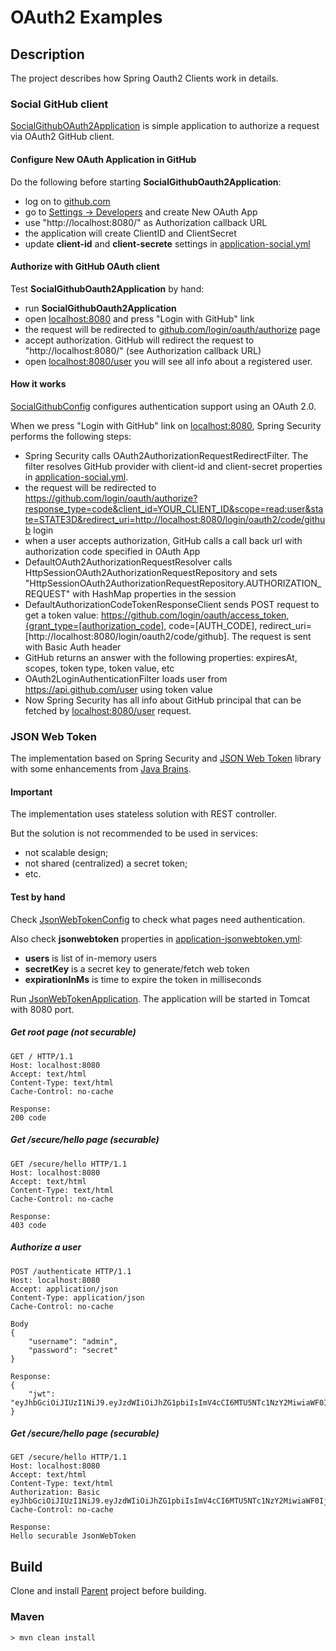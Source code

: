 # OAuth2 Examples


## Description
The project describes how Spring Oauth2 Clients work in details.

### Social GitHub client

<a href="https://github.com/StepanMelnik/Oauth2_Examples/blob/master/src/main/java/com/sme/oauth2/SocialGithubOAuth2Application.java">SocialGithubOAuth2Application</a> is simple application to authorize a request via OAuth2 GitHub client.

#### Configure New OAuth Application in GitHub
Do the following before starting **SocialGithubOauth2Application**:
 * log on to <a href="https://github.com/">github.com</a>
 * go to <a href="https://github.com/settings/developers">Settings -> Developers</a> and create New OAuth App
 * use "http://localhost:8080/" as Authorization callback URL
 * the application will create ClientID and ClientSecret
 * update **client-id** and **client-secrete** settings in <a href="https://github.com/StepanMelnik/Oauth2_Examples/blob/master/src/main/resources/application-social.yml">application-social.yml</a>
 
#### Authorize with GitHub OAuth client  
Test **SocialGithubOauth2Application** by hand:
 * run **SocialGithubOauth2Application**
 * open <a href="http://localhost:8080/">localhost:8080</a> and press "Login with GitHub" link
 * the request will be redirected to <a href="https://github.com/login/oauth/authorize">github.com/login/oauth/authorize</a> page
 * accept authorization. GitHub will redirect the request to "http://localhost:8080/" (see Authorization callback URL)
 * open <a href="http://localhost:8080/user">localhost:8080/user</a> you will see all info about a registered user.
 
#### How it works

<a href="https://github.com/StepanMelnik/Oauth2_Examples/blob/master/src/main/java/com/sme/oauth2/github/config/SocialGithubConfig.java#L49">SocialGithubConfig</a> configures authentication support using an OAuth 2.0.

When we press "Login with GitHub" link on <a href="http://localhost:8080/">localhost:8080</a>, Spring Security performs the following steps:
 * Spring Security calls OAuth2AuthorizationRequestRedirectFilter. The filter resolves GitHub provider with client-id and client-secret properties in <a href="https://github.com/StepanMelnik/Oauth2_Examples/blob/master/src/main/resources/application-social.yml">application-social.yml</a>.
 * the request will be redirected to https://github.com/login/oauth/authorize?response_type=code&client_id=YOUR_CLIENT_ID&scope=read:user&state=STATE3D&redirect_uri=http://localhost:8080/login/oauth2/code/github login
 * when a user accepts authorization, GitHub calls a call back url with authorization code specified in OAuth App
 * DefaultOAuth2AuthorizationRequestResolver calls HttpSessionOAuth2AuthorizationRequestRepository and sets "HttpSessionOAuth2AuthorizationRequestRepository.AUTHORIZATION_REQUEST" with HashMap properties in the session
 * DefaultAuthorizationCodeTokenResponseClient sends POST request to get a token value: https://github.com/login/oauth/access_token,{grant_type=[authorization_code], code=[AUTH_CODE], redirect_uri=[http://localhost:8080/login/oauth2/code/github]. The request is sent with Basic Auth header
 * GitHub returns an answer with the following properties: expiresAt, scopes, token type, token value, etc
 * OAuth2LoginAuthenticationFilter loads user from https://api.github.com/user using token value
 * Now Spring Security has all info about GitHub principal that can be fetched by <a href="http://localhost:8080/user">localhost:8080/user</a> request.

### JSON Web Token

The implementation based on Spring Security and <a href="https://jwt.io/introduction/">JSON Web Token</a> library with some enhancements from <a href="https://www.youtube.com/watch?v=X80nJ5T7YpE">Java Brains</a>.


#### Important
The implementation uses stateless solution with REST controller.

But the solution is not recommended to be used in services:
* not scalable design;
* not shared (centralized) a secret token;
* etc.

#### Test by hand

Check <a href="https://github.com/StepanMelnik/Oauth2_Examples/blob/master/src/main/java/com/sme/oauth2/jsonwebtoken/config/JsonWebTokenConfig.java">JsonWebTokenConfig</a> to check what pages need authentication.

Also check **jsonwebtoken** properties in <a href="https://github.com/StepanMelnik/Oauth2_Examples/blob/master/src/main/resources/application-jsonwebtoken.yml">application-jsonwebtoken.yml</a>:
  * **users** is list of in-memory users
  * **secretKey** is a secret key to generate/fetch web token
  * **expirationInMs** is time to expire the token in milliseconds 

Run <a href="https://github.com/StepanMelnik/Oauth2_Examples/blob/master/src/main/java/com/sme/oauth2/JsonWebTokenApplication">JsonWebTokenApplication</a>.
The application will be started in Tomcat with 8080 port.

##### Get root page (not securable)

	GET / HTTP/1.1
	Host: localhost:8080
	Accept: text/html
	Content-Type: text/html
	Cache-Control: no-cache

	Response:
	200 code


##### Get /secure/hello page (securable)

	GET /secure/hello HTTP/1.1
	Host: localhost:8080
	Accept: text/html
	Content-Type: text/html
	Cache-Control: no-cache

	Response:
	403 code

##### Authorize a user

	POST /authenticate HTTP/1.1
	Host: localhost:8080
	Accept: application/json
	Content-Type: application/json
	Cache-Control: no-cache

	Body
	{
		"username": "admin",
		"password": "secret"
	}

	Response:
	{
	    "jwt": "eyJhbGciOiJIUzI1NiJ9.eyJzdWIiOiJhZG1pbiIsImV4cCI6MTU5NTc1NzY2MiwiaWF0IjoxNTk1NzU0MDYxfQ.5YnfpWIU5mkEL8kh76JGRtvBfZW8ETwF1r30fdLEem8"
	}

##### Get /secure/hello page (securable)

	GET /secure/hello HTTP/1.1
	Host: localhost:8080
	Accept: text/html
	Content-Type: text/html
	Authorization: Basic eyJhbGciOiJIUzI1NiJ9.eyJzdWIiOiJhZG1pbiIsImV4cCI6MTU5NTc1NzY2MiwiaWF0IjoxNTk1NzU0MDYxfQ.5YnfpWIU5mkEL8kh76JGRtvBfZW8ETwF1r30fdLEem8
	Cache-Control: no-cache
	
	Response:
	Hello securable JsonWebToken

## Build

Clone and install <a href="https://github.com/StepanMelnik/Parent.git">Parent</a> project before building.

### Maven
	> mvn clean install
